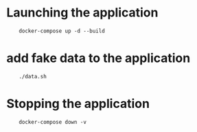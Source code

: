 # Launching the application
```
    docker-compose up -d --build
```

# add fake data to the application
```
    ./data.sh
```

# Stopping the application
```
    docker-compose down -v
```
